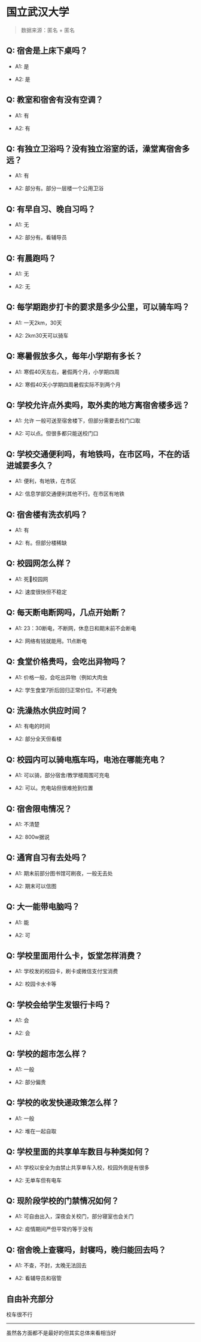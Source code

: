 # 国立武汉大学

> 数据来源：匿名 + 匿名

## Q: 宿舍是上床下桌吗？

- A1: 是

- A2: 是

## Q: 教室和宿舍有没有空调？

- A1: 有

- A2: 有

## Q: 有独立卫浴吗？没有独立浴室的话，澡堂离宿舍多远？

- A1: 有

- A2: 部分有。部分一层楼一个公用卫浴

## Q: 有早自习、晚自习吗？

- A1: 无

- A2: 部分有。看辅导员

## Q: 有晨跑吗？

- A1: 无

- A2: 无

## Q: 每学期跑步打卡的要求是多少公里，可以骑车吗？

- A1: 一天2km，30天

- A2: 2km30天可以骑车

## Q: 寒暑假放多久，每年小学期有多长？

- A1: 寒假40天左右，暑假两个月，小学期四周

- A2: 寒假40天小学期四周暑假实际不到两个月

## Q: 学校允许点外卖吗，取外卖的地方离宿舍楼多远？

- A1: 允许 一般可送至宿舍楼下，但部分需要去校门口取

- A2: 可以点。但很多都只能送校门口

## Q: 学校交通便利吗，有地铁吗，在市区吗，不在的话进城要多久？

- A1: 便利，有地铁，在市区

- A2: 信息学部交通便利其他不行。在市区有地铁

## Q: 宿舍楼有洗衣机吗？

- A1: 有

- A2: 有。但部分楼稀缺

## Q: 校园网怎么样？

- A1: 死🐴校园网

- A2: 速度很快但不稳定

## Q: 每天断电断网吗，几点开始断？

- A1: 23：30断电，不断网，休息日和期末前不会断电

- A2: 网络有钱就能用。11点断电

## Q: 食堂价格贵吗，会吃出异物吗？

- A1: 价格一般，会吃出异物（例如大肉虫

- A2: 学生食堂7折后回归正常价位。不可避免

## Q: 洗澡热水供应时间？

- A1: 有电的时间

- A2: 部分全天但看楼

## Q: 校园内可以骑电瓶车吗，电池在哪能充电？

- A1: 可以骑，部分宿舍/教学楼周围可充电

- A2: 可以。充电站但很难抢到位置

## Q: 宿舍限电情况？

- A1: 不清楚

- A2: 800w据说

## Q: 通宵自习有去处吗？

- A1: 期末前部分图书馆可刷夜，一般无去处

- A2: 期末可以信图

## Q: 大一能带电脑吗？

- A1: 能

- A2: 可

## Q: 学校里面用什么卡，饭堂怎样消费？

- A1: 学校发的校园卡，刷卡或微信支付宝消费

- A2: 校园卡水卡等

## Q: 学校会给学生发银行卡吗？

- A1: 会

- A2: 会

## Q: 学校的超市怎么样？

- A1: 一般

- A2: 部分偏贵

## Q: 学校的收发快递政策怎么样？

- A1: 一般

- A2: 堆在一起自取

## Q: 学校里面的共享单车数目与种类如何？

- A1: 学校以安全为由禁止共享单车入校，校园外倒是有很多

- A2: 无单车但有电车

## Q: 现阶段学校的门禁情况如何？

- A1: 可自由出入，深夜会关校门，部分寝室也会关门

- A2: 疫情期间严但平常约等于没有

## Q: 宿舍晚上查寝吗，封寝吗，晚归能回去吗？

- A1: 不查，不封，太晚无法回去

- A2: 看辅导员和宿管

## 自由补充部分

校车很不行

***

虽然各方面都不是最好的但其实总体来看相当好